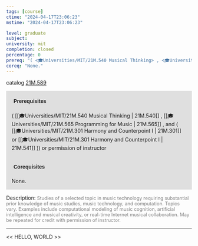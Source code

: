 ```yaml
---
tags: [course]
ctime: "2024-04-17T23:06:23"
mstime: "2024-04-17T23:06:23"

level: graduate
subject: 
university: mit
completion: closed
percentage: 0
prereq: "( <🎓Universities/MIT/21M.540 Musical Thinking> , <🎓Universities/MIT/21M.565 Programming for Music> , and ( <🎓Universities/MIT/21M.301 Harmony and Counterpoint I> or <🎓Universities/MIT/21M.301 Harmony and Counterpoint I> )) or permission of instructor"
coreq: "None."
---
```


catalog [21M.589](http://student.mit.edu/catalog/m21Ma.html#21M.589)

<span style="display: block; padding: 15px; background-color: rgb(100, 100, 100, 0.2);"><font id="m_prereq2576_0" style="display: block; font-family: Arial, sans-serif; font-weight: bold; padding: 5px">Prerequisites</font><br><span id="prereq2576_0">( [[🎓Universities/MIT/21M.540 Musical Thinking | 21M.540]] , [[🎓Universities/MIT/21M.565 Programming for Music | 21M.565]] , and ( [[🎓Universities/MIT/21M.301 Harmony and Counterpoint I | 21M.301]] or [[🎓Universities/MIT/21M.301 Harmony and Counterpoint I | 21M.541]] )) or permission of instructor</span></span>
<span style="display: block; padding: 15px; background-color: rgb(100, 100, 100, 0.2);"><font id="m_coreq2576_0" style="display: block; font-family: Arial, sans-serif; font-weight: bold; padding: 5px">Corequisites</font><br><span id="coreq2576_0">None.</span></span>

<font style="">Description:</font>
<font style="color: grey; font-size: 0.8rem;">Studies of a selected topic in music technology requiring substantial prior knowledge of music studies, music technology, and computation. Topics vary. Examples include computational modeling of music cognition, artificial intelligence and musical creativity, or real-time Internet musical collaboration. May be repeated for credit with permission of instructor.</font>



---

<< HELLO, WORLD >>
